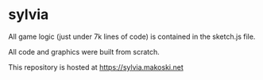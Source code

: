# sylvia
All game logic (just under 7k lines of code) is contained in the sketch.js file.

All code and graphics were built from scratch.

This repository is hosted at https://sylvia.makoski.net
